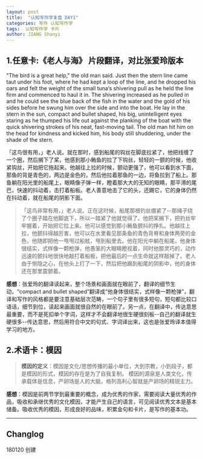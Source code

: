 ```yaml
---
layout: post
title:  "认知写作学复盘 DAY1"
categories: 写作 认知写作学
tags:  认知写作学 卡片
author: JIANG Shanyi
---
```

## 1.任意卡:《老人与海》 片段翻译，对比张爱玲版本
"The bird is a great help," the old man said. Just then the stern line came taut under his foot, where he had kept a loop of the line, and he dropped his oars and felt the weight of the small tuna‘s shivering pull as he held the line firm and commenced to haul it in. The shivering increased as he pulled in and he could see the blue back of the fish in the water and the gold of his sides before he swung him over the side and into the boat. He lay in the stern in the sun, compact and bullet shaped, his big, unintelligent eyes staring as he thumped his life out against the planking of the boat with the quick shivering strokes of his neat, fast-moving tail. The old man hit him on the head for kindness and kicked him, his body still shuddering, under the shade of the stern.

「这鸟很有用，」老人说。就在那时，感到船尾的钩丝在脚底拉紧了，他把线缠了一个圈，然后搁下了桨，他感到那小鲔鱼的拉了下钩丝，轻轻的一颤的时候，他收紧钩丝，开始把它拖起来。他越往上拉的时候，颤动更强了，他可以看到水下面，那鱼的背是青色的，两边是金色的，然后他拉着那鱼的一边，将鱼拉到了船上。那鱼躺在阳光里的船尾上，眼睛像子弹一样，瞪着那大大的无知的眼睛，那平滑的尾巴，快速的抖动着，击打着船板。老人善意地击了它的头，还踢它，它的身体仍然在抖动着，就在船尾的阴影下面。

> 「这鸟非常有用，」老人说。正在这时候，船尾那根钓丝绷紧了--那绳子绕了个圈子踏在他脚底下，所以一踏紧了他就觉得了。他把桨搁下，把钓丝牢牢握着，开始把它拉上来。他可以感觉到那小鲔鱼颤抖的挣扎。他越往上拉，他颤抖得越厉害，他可以在水里看见那条鱼的青色背脊和身体两旁的金色，他随即把他一甩甩过船舷，甩到船里去。他在阳光中躺在船尾，他身体很结实，式样像一颗枪弹，他愚笨的大眼睛瞪视着，同时他那灵巧的，动作迅速的颤抖地很快地敲打着船板，把他最后的一点生命就这样敲掉了。老人由于恻隐之心，在他头上打了一下，然后把他踢到船尾的阴影中，他的身体还在那里震颤着。

**感想**：张爱玲的翻译读起来，整个场景和画面就在眼前了，翻译的细节生动，“compact and bullet shaped”翻译成“他身体很结实，式样像一颗枪弹”，翻译和写作的风格都是要注意基础层次范畴，一个句子里有很多短句，短句都比较口语话，细节到位，读起来画面就很自然的在眼前了。另一点，在翻译中，传达意思最重要，而不是死扣单个字词，这样才不会翻译地很生硬很刻板--自己的翻译就生硬很多--传达意思，然后用符合中文的句式、字词译出来，这也是张爱玲译本值得学习的地方。

## 2.术语卡：模因

> **模因的定义**：模因是文化/思想传播的最小单位，大到宗教，小到段子，都是模因的形式，模因的存在是为了自我复制。 模因的源泉是人类文化，传承载体是信息，产卵场是人的大脑，格列高利心智就是产卵场的精锐主力。

**感想**：模因是前两节学到最重要的概念，成为优秀的作家，需要阅读大量优秀的作品，吸收和承继优秀的文化模因，才能产生自己的语言，可见阅读优秀文本是基本储备。吸收优秀的模因，形成良好的品味，积累金句和卡片，是写作的基本功。

---
## Changlog 
180120 创建
